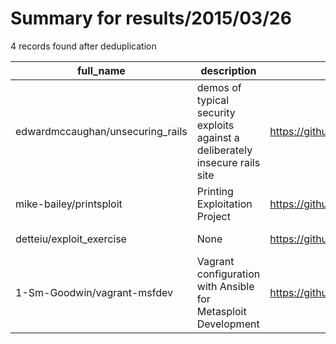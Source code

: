 
# Summary for results/2015/03/26
    
4 records found after deduplication

| full_name | description | html_url | matched_list | matched_count | pushed_at | size | stargazers_count | language | forks_count | vul_ids |
|----------------------------------|-------------------------------------------------------------------------------|-----------------------------------------------------|----------------------------------|-----------------|---------------------------|--------|--------------------|------------|---------------|-----------|
| edwardmccaughan/unsecuring_rails | demos of typical security exploits against a deliberately insecure rails site | https://github.com/edwardmccaughan/unsecuring_rails | ['exploit'] | 1 | 2015-03-26 10:39:56+00:00 | 252 | 3 | Ruby | 0 | [] |
| mike-bailey/printsploit | Printing Exploitation Project | https://github.com/mike-bailey/printsploit | ['exploit'] | 1 | 2015-03-26 03:35:08+00:00 | 132 | 0 | JavaScript | 0 | [] |
| detteiu/exploit_exercise | None | https://github.com/detteiu/exploit_exercise | ['exploit'] | 1 | 2015-03-26 01:26:39+00:00 | 136 | 0 | | 0 | [] |
| 1-Sm-Goodwin/vagrant-msfdev | Vagrant configuration with Ansible for Metasploit Development | https://github.com/1-Sm-Goodwin/vagrant-msfdev | ['metasploit module OR payload'] | 1 | 2015-03-26 01:08:11+00:00 | 140 | 0 | nan | 0 | [] |

